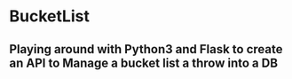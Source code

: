 # BucketList
## Playing around with Python3 and Flask to create an API to Manage a bucket list a throw into a DB

